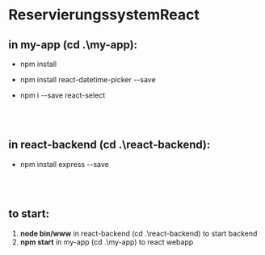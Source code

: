 # ReservierungssystemReact

## in my-app (cd .\my-app\):

- npm install

- npm install react-datetime-picker --save

- npm i --save react-select
<br />
<br />


## in react-backend (cd .\react-backend\):

- npm install express --save
<br />
<br />

## to start:
1. **node bin/www** in react-backend (cd .\react-backend\) to start backend
2. **npm start**  in my-app (cd .\my-app\) to react webapp
